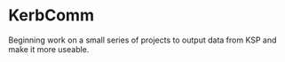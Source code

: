 # KerbComm
Beginning work on a small series of projects to output data from KSP and make it more useable. 
